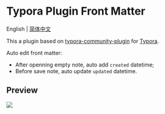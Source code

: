 # Typora Plugin Front Matter

English | [简体中文](https://github.com/typora-community-plugin/typora-plugin-front-matter/blob/main/README.zh-CN.md)

This a plugin based on [typora-community-plugin](https://github.com/typora-community-plugin/typora-community-plugin) for [Typora](https://typora.io).

Auto edit front matter:

- After openning empty note, auto add `created` datetime;
- Before save note, auto update `updated` datetime.

## Preview

![](https://fastly.jsdelivr.net/gh/typora-community-plugin/typora-plugin-front-matter@main/docs/assets/base.jpg)
